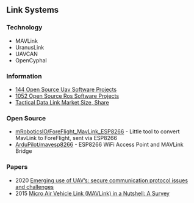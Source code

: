 ## Link Systems


### Technology
- MAVLink
- UranusLink
- UAVCAN
- OpenCyphal



### Information
- [144 Open Source Uav Software Projects](https://opensourcelibs.com/libs/uav)
- [1052 Open Source Ros Software Projects](https://opensourcelibs.com/libs/ros)
- [Tactical Data Link Market Size, Share](https://www.fortunebusinessinsights.com/tactical-data-link-market-103189)



### Open Source
- [mRoboticsIO/ForeFlight_MavLink_ESP8266](https://github.com/mRoboticsIO/ForeFlight_MavLink_ESP8266) - Little tool to convert MavLink to ForeFlight, sent via ESP8266
- [ArduPilot/mavesp8266](https://github.com/ArduPilot/mavesp8266) - ESP8266 WiFi Access Point and MAVLink Bridge



### Papers
- 2020 [Emerging use of UAV’s: secure communication protocol issues and challenges](https://www.researchgate.net/publication/341957190_Emerging_use_of_UAV's_secure_communication_protocol_issues_and_challenges)
- 2015 [Micro Air Vehicle Link (MAVLink) in a Nutshell: A Survey](https://arxiv.org/pdf/1906.10641.pdf)
